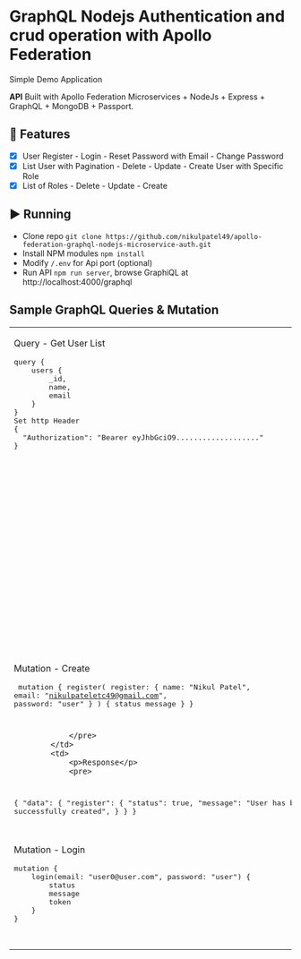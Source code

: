 # GraphQL Nodejs Authentication and crud operation with Apollo Federation

Simple Demo Application

**API** Built with Apollo Federation Microservices + NodeJs + Express + GraphQL + MongoDB + Passport.

## 📝 Features

-   [x] User Register - Login - Reset Password with Email - Change Password
-   [x] List User with Pagination - Delete - Update - Create User with Specific Role
-   [x] List of Roles - Delete - Update - Create

## ▶️ Running

-   Clone repo `git clone https://github.com/nikulpatel49/apollo-federation-graphql-nodejs-microservice-auth.git`
-   Install NPM modules `npm install`
-   Modify `/.env` for Api port (optional)
-   Run API `npm run server`, browse GraphiQL at http://localhost:4000/graphql

## Sample GraphQL Queries & Mutation

<table width="100%" style="width: 100%">
    <tbody>
        <tr valign="top">
            <td width="50%" style="width: 50%">
                <p>Query - Get User List</p>
                <pre>
query {
    users {
        _id,
        name,
        email
    }
}
Set http Header
{
  "Authorization": "Bearer eyJhbGciO9..................."
}
                </pre>
            </td>
            <td width="50%" style="width: 50%">
                <p>Response</p>
                <pre>
{
  "data": {
    "users": [
        {
            "_id": "6268e2d3b0ab904a787c8b7d",
            "name": "user0",
            "email": "user0@user.com"
        },
        {
            "_id": "626e36045caeed669061b1ec",
            "name": "Nikul Patel",
            "email": "nikulpateletc49@gmail.com"
        }
        ................................
    ]
  }
}

                </pre>
            </td>
        </tr>
        <tr></tr>
        <tr valign="top">
            <td>
                <p>Query - Get by Param</p>
                <pre>
query {
    user(_id: "626e36045caeed669061b1ec"){
        _id,
        name,
        email
    }
}
Set http Header
{
  "Authorization": "Bearer eyJhbGciO9..................."
}
                </pre>
            </td>
            <td>
                <p>Response</p>
                <pre>
{
  "data": {
        "user": {
        "_id": "626e36045caeed669061b1ec",
        "name": "Nikul Patel",
        "email": "nikulpateletc49@gmail.com"
        }
    }
}
                </pre>
            </td>
        </tr>
        <tr></tr>
        <tr valign="top">
            <td>
                <p>Mutation - Create</p>
                <pre>
mutation {
    register(
        register: { 
            name: "Nikul Patel", 
            email: "nikulpateletc49@gmail.com",
            password: "user"
        }
    ) {
    status
    message
  }
}

                </pre>
            </td>
            <td>
                <p>Response</p>
                <pre>

{
    "data": {
        "register": {
            "status": true,
            "message": "User has been successfully created",
        }
    }
}
</pre>
</td>
</tr>
<tr></tr>
<tr valign="top">
<td>
<p>Mutation - Login</p>
<pre>
mutation {
    login(email: "user0@user.com", password: "user") {
        status
        message
        token
    }
}
</pre>
</td>
<td>
<p>Response</p>
<pre>
{
    "data": {
        "login": {
            "status": true,
            "message": "successfully logged user",
            "token": "Bearer eyJhbGciO9..................."
        }
    }
}
</pre>
</td>
</tr>
</tbody>

</table>
